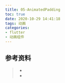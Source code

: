 ```yaml
---
title: 05-AnimatedPadding
toc: true
date: 2020-10-29 14:41:18
tags: 动画
categories:
- flutter
- 动画组件
---
```






## 参考资料
> - []()
> - []()

